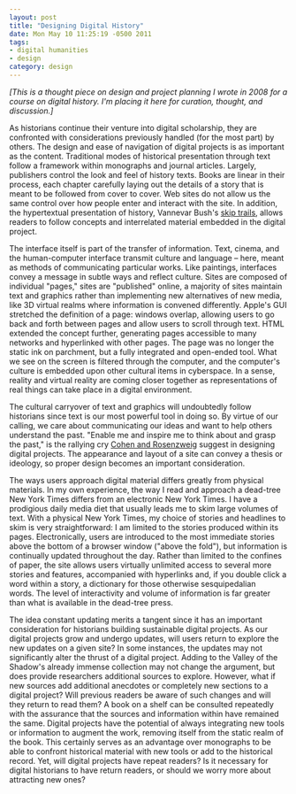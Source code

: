 ```yaml
---
layout: post
title: "Designing Digital History"
date: Mon May 10 11:25:19 -0500 2011
tags:
- digital humanities
- design
category: design
---
```

*[This is a thought piece on design and project planning I wrote in 2008 for a course on digital history. I'm placing it here for curation, thought, and discussion.]*

As historians continue their venture into digital scholarship, they are confronted with considerations previously handled (for the most part) by others. The design and ease of navigation of digital projects is as important as the content. Traditional modes of historical presentation through text follow a framework within monographs and journal articles. Largely, publishers control the look and feel of history texts. Books are linear in their process, each chapter carefully laying out the details of a story that is meant to be followed from cover to cover. Web sites do not allow us the same control over how people enter and interact with the site. In addition, the hypertextual presentation of history, Vannevar Bush's [skip trails](http://www.theatlantic.com/magazine/archive/1945/07/as-we-may-think/3881/), allows readers to follow concepts and interrelated material embedded in the digital project. 

The interface itself is part of the transfer of information. Text, cinema, and the human-computer interface transmit culture and language – here, meant as methods of communicating particular works. Like paintings, interfaces convey a message in subtle ways and reflect culture. Sites are composed of individual "pages," sites are "published" online, a majority of sites maintain text and graphics rather than implementing new alternatives of new media, like 3D virtual realms where information is convened differently. Apple's GUI stretched the definition of a page: windows overlap, allowing users to go back and forth between pages and allow users to scroll through text. HTML extended the concept further, generating pages accessible to many networks and hyperlinked with other pages. The page was no longer the static ink on parchment, but a fully integrated and open-ended tool. What we see on the screen is filtered through the computer, and the computer's culture is embedded upon other cultural items in cyberspace. In a sense, reality and virtual reality are coming closer together as representations of real things can take place in a digital environment.

The cultural carryover of text and graphics will undoubtedly follow historians since text is our most powerful tool in doing so. By virtue of our calling, we care about communicating our ideas and want to help others understand the past. "Enable me and inspire me to think about and grasp the past," is the rallying cry [Cohen and Rosenzweig](http://chnm.gmu.edu/digitalhistory/) suggest in designing digital projects. The appearance and layout of a site can convey a thesis or ideology, so proper design becomes an important consideration.

The ways users approach digital material differs greatly from physical materials. In my own experience, the way I read and approach a dead-tree New York Times differs from an electronic New York Times. I have a prodigious daily media diet that usually leads me to skim large volumes of text. With a physical New York Times, my choice of stories and headlines to skim is very straightforward: I am limited to the stories produced within its pages. Electronically, users are introduced to the most immediate stories above the bottom of a browser window ("above the fold"), but information is continually updated throughout the day. Rather than limited to the confines of paper, the site allows users virtually unlimited access to several more stories and features, accompanied with hyperlinks and, if you double click a word within a story, a dictionary for those otherwise sesquipedalian words. The level of interactivity and volume of information is far greater than what is available in the dead-tree press.

The idea constant updating merits a tangent since it has an important consideration for historians building sustainable digital projects. As our digital projects grow and undergo updates, will users return to explore the new updates on a given site? In some instances, the updates may not significantly alter the thrust of a digital project. Adding to the Valley of the Shadow's already immense collection may not change the argument, but does provide researchers additional sources to explore. However, what if new sources add additional anecdotes or completely new sections to a digital project? Will previous readers be aware of such changes and will they return to read them? A book on a shelf can be consulted repeatedly with the assurance that the sources and information within have remained the same. Digital projects have the potential of always integrating new tools or information to augment the work, removing itself from the static realm of the book. This certainly serves as an advantage over monographs to be able to confront historical material with new tools or add to the historical record. Yet, will digital projects have repeat readers? Is it necessary for digital historians to have return readers, or should we worry more about attracting new ones? 
